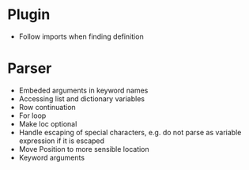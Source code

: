 # Plugin
* Follow imports when finding definition

# Parser
* Embeded arguments in keyword names
* Accessing list and dictionary variables
* Row continuation
* For loop
* Make loc optional
* Handle escaping of special characters, e.g. do not parse as variable expression if it is escaped
* Move Position to more sensible location
* Keyword arguments
